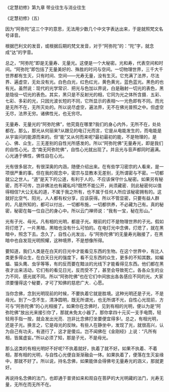 
《定慧初修》第九章 带业往生与消业往生

《定慧初修》(五)

因为“阿弥陀”这三个字的意思，无法用少数几个中文字表达出来，于是就照梵文名号译音。

根据巴利文的发音，或根据后期的梵文发音，对于“阿弥陀”的：“陀”字，就念成“达”的字音。

总之，“阿弥陀”即是无量寿、无量光。这便是一个大秘密。光和寿，代表空间和时间。“阿弥陀”即包括了无量美好的、殊胜的时问与空间。一切物理世界，三千大千世界都有生灭，只有时间、空间——光寿无量，没有生灭。它充满了法界，尽法界、遍虚空，无处没有光。白色白光，红色红光，黄色黄光，蓝色蓝光。黑色的也有光。虽然说：现代的光学常识．把光与色加以界说，白是融射一切光的表色，黑是隐役一切光的表色。其实，黑只是不反射光的相，它同为光之体所含摄．五彩、七彩、多彩的光，只因光波长短的不同，它所显示的表相～一光色即有不同。而光是无所不在，无所灭处的。所以说尽虚空，遍法界，无不在佛光普照之中。但虚空无尽，法界无穷。诸佛性光，也无穷尽。

无量寿、无量光的“阿弥陀佛”，他究竟在哪里?我们的身心内外，无所不在，处处都在。那么，那光从何丽来?从跟见的电订光而言，它是从电能发生的，而电能是从宇宙问的能源而来的。但“能”又从何而来呢?最初最初的能，不是物理的，是心、佛、众生，三无差别的自性光所感发的。所以“阿弥陀佛”无量寿光，即是我们的自性心光。念“南无阿弥陀佛”，自性心光就出现了。并且光与音声都同时遍满。心光通于佛性，佛性自在心光。

光有很多层次，有很深奥的内涵，随便介绍出来。在有些学习密宗的人看来，是一项很严重的事。但在我的观念中，密宗与显教本无差别，无所谓密与不密。一切都就公之世人。“道”是天下的公道，有利于人的，不应该保守什么秘密。如果另有秘密，而不可传，岂非佛法也有藏私吗?既然不能公开，尚须藏密．则此秘密何以值得相信?大公无私的道，不属于我之所有，也不属于任何人所应该秘密拥有的。这就好比空气、阳光，人人都有权分享，应该获得。所以不管显密，只要有益人群的，凡是所知的，都可以付出，一切都布施，一切都供养，不必藏为己有。真的秘密，秘密在每一位自己的身心中。所以云门禅师说：“我有一宝，秘在形山。”

光有子光、母光。凡有相的光明，都是子光。眼前的灯不是物理世界的子光。假如将灯熄了，一片黑暗，黑暗也没有什么可怕的。在电灯光中念佛，灯熄了，就在黑暗中，照念下去。念久了，自性心光发出，与“阿弥陀佛”的无量寿光融接了，在黑暗中也自发现光明照耀，这种境界，不是想像所得。

要知道，我们人类是在白天的日光中才能看见东西的生物。在这个世界中，有比人类更多得众生，在白天日光的强度下，看不见东西的众生，更多的不知其数。如蝙蝠、猫头鹰、虫孚等等，有的反而要在黯淡的光线下才能看得见东西。他们都在黑夜才出来活动，它们有的看见日光，反而受不了，甚至会导致死亡。各各众生的业力不同，感光就不同。所以“阿弥陀佛”也在它们中间放出各各感应不同的光。大家须要懂得这个秘要，才可了知佛的慈悲广大．心愿。

当你念佛，念到光明现前的时候，不要执着它就是胜境。这种光明还是子光，不是母光。到了～念不生，清净圆明，既无所谓光，也无所谓不光，自性心光现前，方可与“阿弥陀佛”的心光相接了。如果你在念佛时，见到有相的光明，便以为是“阿弥陀佛”放出光来接引你了，那就未免太小器了。那你拿四十元买一支手电筒，轻轻用手指一按，就会发出光亮．岂非比念佛打坐要便宜得多!。总之，有相光明，还是子光。换言之，它是母光的反映。有些人在静坐中，发现了光，就很高兴，认为自己有功夫，有道行了，这才是傻瓜。岂不闻佛在《金刚经》上说：“凡所有相，皆属虚妄。”所以必须了知，那是子光，不是母光。

那么这类的有相光明好不好呢?不执着就好，执着了就不好。如果不执着、不着相，那有相的光明，与自性心光便自渐渐融会一体。如果执着了，便落在生灭妄缘中，那就不好了。所以说，持名念佛，如果能体会得佛号无量寿光的涵义，那就更好。

再说持名念佛的法门，也即通于普贤如来和观自在菩萨的大光明藏的法门，光寿无量，无所在而无所不在。